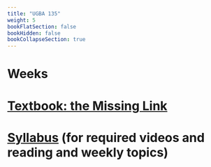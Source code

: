 ```yaml
---
title: "UGBA 135"
weight: 5
bookFlatSection: false
bookHidden: false
bookCollapseSection: true
---
```


# Weeks


# [Textbook: the Missing Link](hugo/content/docs/ugba135/theMissingLink.pdf) 

# [Syllabus](https://bcourses.berkeley.edu/courses/1510296/assignments/syllabus) (for required videos and reading and weekly topics)

